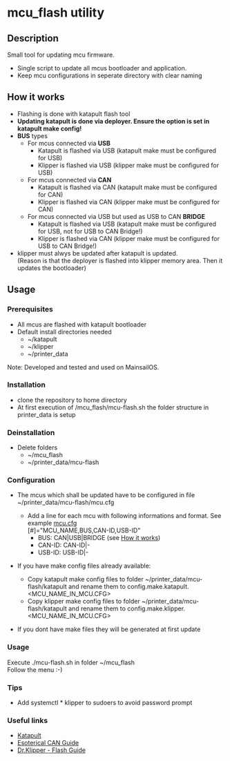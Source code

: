 # mcu_flash utility

## Description
Small tool for updating mcu firmware.
- Single script to update all mcus bootloader and application.
- Keep mcu configurations in seperate directory with clear naming

## How it works
- Flashing is done with katapult flash tool
- <b>Updating katapult is done via deployer. Ensure the option is set in katapult make config!</b>
- <b>BUS</b> types
    - For mcus connected via <b>USB</b>
        - Katapult is flashed via USB (katapult make must be configured for USB)
        - Klipper is flashed via USB (klipper make must be configured for USB)
    - For mcus connected via <b>CAN</b>
        - Katapult is flashed via CAN (katapult make must be configured for CAN)
        - Klipper is flashed via CAN (klipper make must be configured for CAN)
    - For mcus connected via USB but used as USB to CAN <b>BRIDGE</b>
        - Katapult is flashed via USB (katapult make must be configured for USB, not for USB to CAN Bridge!)
        - Klipper is flashed via CAN (klipper make must be configured for USB to CAN Bridge!)
- klipper must alwys be updated after katapult is updated.<br>
  (Reason is that the deployer is flashed into klipper memory area. Then it updates the bootloader)
## Usage
### Prerequisites
- All mcus are flashed with katapult bootloader
- Default install directories needed
    - ~/katapult
    - ~/klipper
    - ~/printer_data

Note: Developed and tested and used on MainsailOS.

### Installation
- clone the repository to home directory
- At first execution of /mcu_flash/mcu-flash.sh the folder structure in printer_data is setup
 
### Deinstallation
- Delete folders
    - ~/mcu_flash
    - ~/printer_data/mcu-flash

### Configuration
- The mcus which shall be updated have to be configured in file ~/printer_data/mcu-flash/mcu.cfg
    - Add a line for each mcu with following informations and format. See example [mcu.cfg](example_configs/mcu.cfg)<br>
        [#]="MCU_NAME,BUS,CAN-ID,USB-ID"
        - BUS: CAN|USB|BRIDGE (see [How it works](#how-it-works))
        - CAN-ID: CAN-ID|-
        - USB-ID: USB-ID|-</br>
  
- If you have make config files already available:
    - Copy katapult make config files to folder ~/printer_data/mcu-flash/katapult and rename them to config.make.katapult.<MCU_NAME_IN_MCU.CFG>
    - Copy klipper make config files to folder ~/printer_data/mcu-flash/katapult and rename them to config.make.klipper.<MCU_NAME_IN_MCU.CFG>
- If you dont have make files they will be generated at first update

### Usage
Execute ./mcu-flash.sh in folder ~/mcu_flash<br>
Follow the menu :-)

### Tips
- Add systemctl * klipper to sudoers to avoid password prompt

### Useful links
* [Katapult](https://github.com/Arksine/katapult)
* [Esoterical CAN Guide](https://canbus.esoterical.online/)
* [Dr.Klipper - Flash Guide](https://drklipper.de/doku.php?id=klipper_faq:flash_guide:start)
